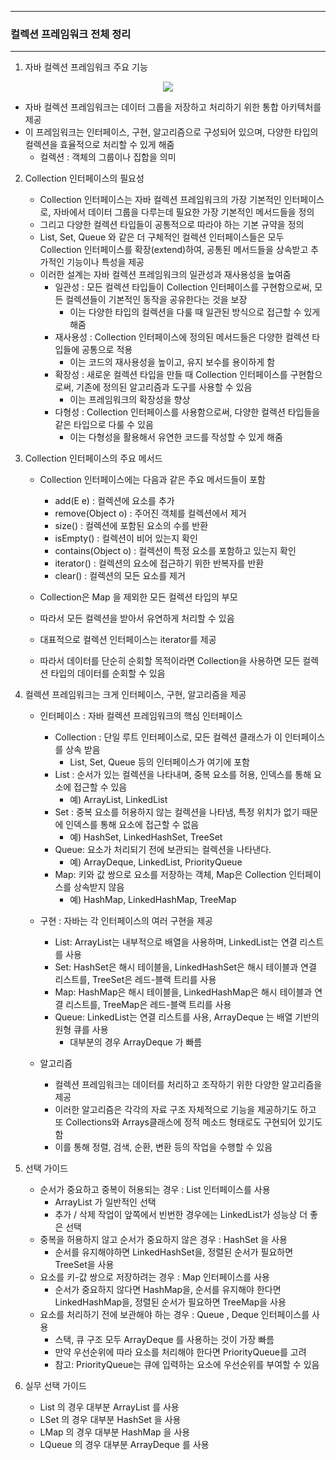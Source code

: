 -----
### 컬렉션 프레임워크 전체 정리
-----
1. 자바 컬렉션 프레임워크 주요 기능
<div align="center">
<img src="https://github.com/user-attachments/assets/449a8564-4d8f-4308-b7c0-64481140b1c5">
</div>

   - 자바 컬렉션 프레임워크는 데이터 그룹을 저장하고 처리하기 위한 통합 아키텍처를 제공
   - 이 프레임워크는 인터페이스, 구현, 알고리즘으로 구성되어 있으며, 다양한 타입의 컬렉션을 효율적으로 처리할 수 있게 해줌
     + 컬렉션 : 객체의 그룹이나 집합을 의미
  
2. Collection 인터페이스의 필요성
   - Collection 인터페이스는 자바 컬렉션 프레임워크의 가장 기본적인 인터페이스로, 자바에서 데이터 그룹을 다루는데 필요한 가장 기본적인 메서드들을 정의
   - 그리고 다양한 컬렉션 타입들이 공통적으로 따라야 하는 기본 규약을 정의
   - List, Set, Queue 와 같은 더 구체적인 컬렉션 인터페이스들은 모두 Collection 인터페이스를 확장(extend)하여, 공통된 메서드들을 상속받고 추가적인 기능이나 특성을 제공
   - 이러한 설계는 자바 컬렉션 프레임워크의 일관성과 재사용성을 높여줌
      + 일관성 : 모든 컬렉션 타입들이 Collection 인터페이스를 구현함으로써, 모든 컬렉션들이 기본적인 동작을 공유한다는 것을 보장
        * 이는 다양한 타입의 컬렉션을 다룰 때 일관된 방식으로 접근할 수 있게 해줌
      + 재사용성 : Collection 인터페이스에 정의된 메서드들은 다양한 컬렉션 타입들에 공통으로 적용
        * 이는 코드의 재사용성을 높이고, 유지 보수를 용이하게 함
      + 확장성 : 새로운 컬렉션 타입을 만들 때 Collection 인터페이스를 구현함으로써, 기존에 정의된 알고리즘과 도구를 사용할 수 있음
        * 이는 프레임워크의 확장성을 향상
      + 다형성 : Collection 인터페이스를 사용함으로써, 다양한 컬렉션 타입들을 같은 타입으로 다룰 수 있음
        * 이는 다형성을 활용해서 유연한 코드를 작성할 수 있게 해줌

3. Collection 인터페이스의 주요 메서드
    - Collection 인터페이스에는 다음과 같은 주요 메서드들이 포함
      + add(E e) : 컬렉션에 요소를 추가
      + remove(Object o) : 주어진 객체를 컬렉션에서 제거
      + size() : 컬렉션에 포함된 요소의 수를 반환
      + isEmpty() : 컬렉션이 비어 있는지 확인
      + contains(Object o) : 컬렉션이 특정 요소를 포함하고 있는지 확인
      + iterator() : 컬렉션의 요소에 접근하기 위한 반복자를 반환
      + clear() : 컬렉션의 모든 요소를 제거

   - Collection은 Map 을 제외한 모든 컬렉션 타입의 부모
   - 따라서 모든 컬렉션을 받아서 유연하게 처리할 수 있음
   - 대표적으로 컬렉션 인터페이스는 iterator를 제공
   - 따라서 데이터를 단순히 순회할 목적이라면 Collection을 사용하면 모든 컬렉션 타입의 데이터를 순회할 수 있음

4. 컬렉션 프레임워크는 크게 인터페이스, 구현, 알고리즘을 제공
   - 인터페이스 : 자바 컬렉션 프레임워크의 핵심 인터페이스
     + Collection : 단일 루트 인터페이스로, 모든 컬렉션 클래스가 이 인터페이스를 상속 받음
        * List, Set, Queue 등의 인터페이스가 여기에 포함
     + List : 순서가 있는 컬렉션을 나타내며, 중복 요소를 허용, 인덱스를 통해 요소에 접근할 수 있음
        * 예) ArrayList, LinkedList
     + Set : 중복 요소를 허용하지 않는 컬렉션을 나타냄, 특정 위치가 없기 때문에 인덱스를 통해 요소에 접근할 수 없음
        * 예) HashSet, LinkedHashSet, TreeSet
     + Queue: 요소가 처리되기 전에 보관되는 컬렉션을 나타낸다.
        * 예) ArrayDeque, LinkedList, PriorityQueue
     + Map: 키와 값 쌍으로 요소를 저장하는 객체, Map은 Collection 인터페이스를 상속받지 않음
        * 예) HashMap, LinkedHashMap, TreeMap

   - 구현 : 자바는 각 인터페이스의 여러 구현을 제공
     + List: ArrayList는 내부적으로 배열을 사용하며, LinkedList는 연결 리스트를 사용
     + Set: HashSet은 해시 테이블을, LinkedHashSet은 해시 테이블과 연결 리스트를, TreeSet은 레드-블랙 트리를 사용
     + Map: HashMap은 해시 테이블을, LinkedHashMap은 해시 테이블과 연결 리스트를, TreeMap은 레드-블랙 트리를 사용
     + Queue: LinkedList는 연결 리스트를 사용, ArrayDeque 는 배열 기반의 원형 큐를 사용
        * 대부분의 경우 ArrayDeque 가 빠름

   - 알고리즘
     + 컬렉션 프레임워크는 데이터를 처리하고 조작하기 위한 다양한 알고리즘을 제공
     + 이러한 알고리즘은 각각의 자료 구조 자체적으로 기능을 제공하기도 하고 또 Collections와 Arrays클래스에 정적 메소드 형태로도 구현되어 있기도 함
     + 이를 통해 정렬, 검색, 순환, 변환 등의 작업을 수행할 수 있음

5. 선택 가이드
    - 순서가 중요하고 중복이 허용되는 경우 : List 인터페이스를 사용
      + ArrayList 가 일반적인 선택
      + 추가 / 삭제 작업이 앞쪽에서 빈번한 경우에는 LinkedList가 성능상 더 좋은 선택
   - 중복을 허용하지 않고 순서가 중요하지 않은 경우 : HashSet 을 사용
      + 순서를 유지해야하면 LinkedHashSet을, 정렬된 순서가 필요하면 TreeSet을 사용
   - 요소를 키-값 쌍으로 저장하려는 경우 : Map 인터페이스를 사용
      + 순서가 중요하지 않다면 HashMap을, 순서를 유지해야 한다면 LinkedHashMap을, 정렬된 순서가 필요하면 TreeMap을 사용
   - 요소를 처리하기 전에 보관해야 하는 경우 : Queue , Deque 인터페이스를 사용
      + 스택, 큐 구조 모두 ArrayDeque 를 사용하는 것이 가장 빠름
      + 만약 우선순위에 따라 요소를 처리해야 한다면 PriorityQueue를 고려
      + 참고: PriorityQueue는 큐에 입력하는 요소에 우선순위를 부여할 수 있음

6. 실무 선택 가이드
    - List 의 경우 대부분 ArrayList 를 사용
    - LSet 의 경우 대부분 HashSet 을 사용
    - LMap 의 경우 대부분 HashMap 을 사용
    - LQueue 의 경우 대부분 ArrayDeque 를 사용
